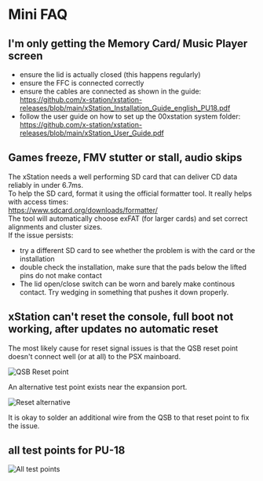 # Mini FAQ

## I'm only getting the Memory Card/ Music Player screen
- ensure the lid is actually closed (this happens regularly) 
- ensure the FFC is connected correctly 
- ensure the cables are connected as shown in the guide:   
  https://github.com/x-station/xstation-releases/blob/main/xStation_Installation_Guide_english_PU18.pdf
- follow the user guide on how to set up the 00xstation system folder:   
  https://github.com/x-station/xstation-releases/blob/main/xStation_User_Guide.pdf
  
## Games freeze, FMV stutter or stall, audio skips
The xStation needs a well performing SD card that can deliver CD data reliably in under 6.7ms.   
To help the SD card, format it using the official formatter tool. It really helps with access times:   
https://www.sdcard.org/downloads/formatter/   
The tool will automatically choose exFAT (for larger cards) and set correct alignments and cluster sizes.   
If the issue persists:
- try a different SD card to see whether the problem is with the card or the installation
- double check the installation, make sure that the pads below the lifted pins do not make contact
- The lid open/close switch can be worn and barely make continous contact. Try wedging in something that pushes it down properly.   

## xStation can't reset the console, full boot not working, after updates no automatic reset
The most likely cause for reset signal issues is that the QSB reset point doesn't connect well (or at all) to the PSX mainboard.   

![QSB Reset point](https://i.imgur.com/xuve2ri.png)

An alternative test point exists near the expansion port.   

![Reset alternative](https://i.imgur.com/QgGQPQ8.png)

It is okay to solder an additional wire from the QSB to that reset point to fix the issue.

## all test points for PU-18   

![All test points](https://user-images.githubusercontent.com/5185337/100875797-6641d680-349e-11eb-85f8-eb8d9cd4f155.jpg)   

